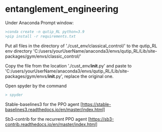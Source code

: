 # entanglement_engineering

Under Anaconda Prompt window:
```bibtex
>conda create -n qutip_RL python=3.9
>pip install -r requirements.txt
```
Put all files in the directory of './cust_env/classical_control/' to the qutip_RL env directory 'C:/users/yourUserName/anaconda3/envs/qutip_RL/Lib/site-packages/gym/envs/classic_control/'

Copy the file from the location './cust_env/__init__.py' and paste to 'C:/users/yourUserName/anaconda3/envs/qutip_RL/Lib/site-packages/gym/envs/__init__.py', replace the original one.

Open spyder by the command
```bibtex
> spyder
```

Stable-baselines3 for the PPO agent [https://stable-baselines3.readthedocs.io/en/master/index.html]

Sb3-contrib for the recurrent PPO agent [https://sb3-contrib.readthedocs.io/en/master/index.html]



